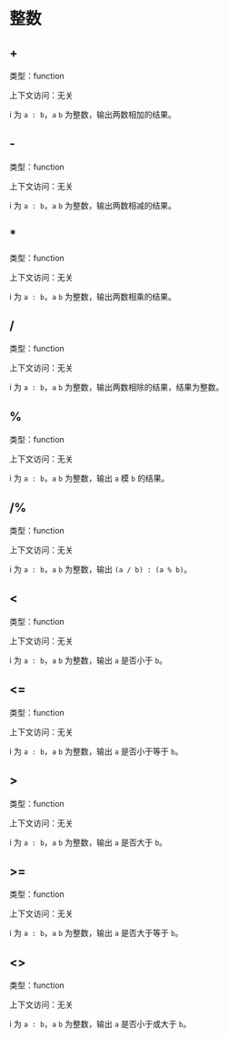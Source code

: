 # 整数

## +

类型：function

上下文访问：无关

i 为 `a : b`，`a` `b` 为整数，输出两数相加的结果。

## -

类型：function

上下文访问：无关

i 为 `a : b`，`a` `b` 为整数，输出两数相减的结果。

## *

类型：function

上下文访问：无关

i 为 `a : b`，`a` `b` 为整数，输出两数相乘的结果。

## /

类型：function

上下文访问：无关

i 为 `a : b`，`a` `b` 为整数，输出两数相除的结果，结果为整数。

## %

类型：function

上下文访问：无关

i 为 `a : b`，`a` `b` 为整数，输出 `a` 模 `b` 的结果。

## /%

类型：function

上下文访问：无关

i 为 `a : b`，`a` `b` 为整数，输出 `(a / b) : (a % b)`。

## <

类型：function

上下文访问：无关

i 为 `a : b`，`a` `b` 为整数，输出 `a` 是否小于 `b`。

## <=

类型：function

上下文访问：无关

i 为 `a : b`，`a` `b` 为整数，输出 `a` 是否小于等于 `b`。

## >

类型：function

上下文访问：无关

i 为 `a : b`，`a` `b` 为整数，输出 `a` 是否大于 `b`。

## >=

类型：function

上下文访问：无关

i 为 `a : b`，`a` `b` 为整数，输出 `a` 是否大于等于 `b`。

## <>

类型：function

上下文访问：无关

i 为 `a : b`，`a` `b` 为整数，输出 `a` 是否小于或大于 `b`。
